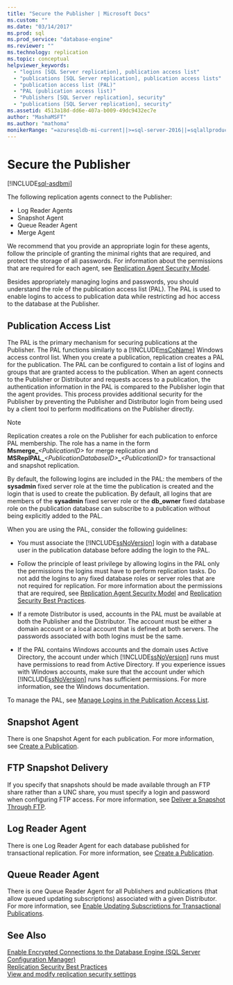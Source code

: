 ```yaml
---
title: "Secure the Publisher | Microsoft Docs"
ms.custom: ""
ms.date: "03/14/2017"
ms.prod: sql
ms.prod_service: "database-engine"
ms.reviewer: ""
ms.technology: replication
ms.topic: conceptual
helpviewer_keywords: 
  - "logins [SQL Server replication], publication access list"
  - "publications [SQL Server replication], publication access lists"
  - "publication access list (PAL)"
  - "PAL (publication access list)"
  - "Publishers [SQL Server replication], security"
  - "publications [SQL Server replication], security"
ms.assetid: 4513a18d-dd6e-407a-b009-49dc9432ec7e
author: "MashaMSFT"
ms.author: "mathoma"
monikerRange: "=azuresqldb-mi-current||>=sql-server-2016||=sqlallproducts-allversions"
---
```

# Secure the Publisher
[!INCLUDE[sql-asdbmi](../../../includes/applies-to-version/sql-asdbmi.md)]
  
The following replication agents connect to the Publisher:  
  
-   Log Reader Agents
-   Snapshot Agent
-   Queue Reader Agent  
-   Merge Agent  
  
 We recommend that you provide an appropriate login for these agents, follow the principle of granting the minimal rights that are required, and protect the storage of all passwords. For information about the permissions that are required for each agent, see [Replication Agent Security Model](../../../relational-databases/replication/security/replication-agent-security-model.md).  
  
 Besides appropriately managing logins and passwords, you should understand the role of the publication access list (PAL). The PAL is used to enable logins to access to publication data while restricting ad hoc access to the database at the Publisher.  
  
## Publication Access List  
 The PAL is the primary mechanism for securing publications at the Publisher. The PAL functions similarly to a [!INCLUDE[msCoName](../../../includes/msconame-md.md)] Windows access control list. When you create a publication, replication creates a PAL for the publication. The PAL can be configured to contain a list of logins and groups that are granted access to the publication. When an agent connects to the Publisher or Distributor and requests access to a publication, the authentication information in the PAL is compared to the Publisher login that the agent provides. This process provides additional security for the Publisher by preventing the Publisher and Distributor login from being used by a client tool to perform modifications on the Publisher directly.  
  
> [!NOTE]  
>  Replication creates a role on the Publisher for each publication to enforce PAL membership. The role has a name in the form **Msmerge_**_\<PublicationID>_ for merge replication and **MSReplPAL_**_\<PublicationDatabaseID>_**_**_\<PublicationID>_ for transactional and snapshot replication.  
  
 By default, the following logins are included in the PAL: the members of the **sysadmin** fixed server role at the time the publication is created and the login that is used to create the publication. By default, all logins that are members of the **sysadmin** fixed server role or the **db_owner** fixed database role on the publication database can subscribe to a publication without being explicitly added to the PAL.  
  
 When you are using the PAL, consider the following guidelines:  
  
-   You must associate the [!INCLUDE[ssNoVersion](../../../includes/ssnoversion-md.md)] login with a database user in the publication database before adding the login to the PAL.  
  
-   Follow the principle of least privilege by allowing logins in the PAL only the permissions the logins must have to perform replication tasks. Do not add the logins to any fixed database roles or server roles that are not required for replication. For more information about the permissions that are required, see [Replication Agent Security Model](../../../relational-databases/replication/security/replication-agent-security-model.md) and [Replication Security Best Practices](../../../relational-databases/replication/security/replication-security-best-practices.md).  
  
-   If a remote Distributor is used, accounts in the PAL must be available at both the Publisher and the Distributor. The account must be either a domain account or a local account that is defined at both servers. The passwords associated with both logins must be the same.  
  
-   If the PAL contains Windows accounts and the domain uses Active Directory, the account under which [!INCLUDE[ssNoVersion](../../../includes/ssnoversion-md.md)] runs must have permissions to read from Active Directory. If you experience issues with Windows accounts, make sure that the account under which [!INCLUDE[ssNoVersion](../../../includes/ssnoversion-md.md)] runs has sufficient permissions. For more information, see the Windows documentation.  
  
 To manage the PAL, see [Manage Logins in the Publication Access List](../../../relational-databases/replication/security/manage-logins-in-the-publication-access-list.md).  
  
## Snapshot Agent  
 There is one Snapshot Agent for each publication. For more information, see [Create a Publication](../../../relational-databases/replication/publish/create-a-publication.md).  
  
## FTP Snapshot Delivery  
 If you specify that snapshots should be made available through an FTP share rather than a UNC share, you must specify a login and password when configuring FTP access. For more information, see [Deliver a Snapshot Through FTP](../../../relational-databases/replication/publish/deliver-a-snapshot-through-ftp.md).  
  
## Log Reader Agent  
 There is one Log Reader Agent for each database published for transactional replication. For more information, see [Create a Publication](../../../relational-databases/replication/publish/create-a-publication.md).  
  
## Queue Reader Agent  
 There is one Queue Reader Agent for all Publishers and publications (that allow queued updating subscriptions) associated with a given Distributor. For more information, see [Enable Updating Subscriptions for Transactional Publications](../../../relational-databases/replication/publish/enable-updating-subscriptions-for-transactional-publications.md).  
  
## See Also  
 [Enable Encrypted Connections to the Database Engine &#40;SQL Server Configuration Manager&#41;](../../../database-engine/configure-windows/enable-encrypted-connections-to-the-database-engine.md)   
 [Replication Security Best Practices](../../../relational-databases/replication/security/replication-security-best-practices.md)   
 [View and modify replication security settings](../../../relational-databases/replication/security/view-and-modify-replication-security-settings.md)  
  
  
